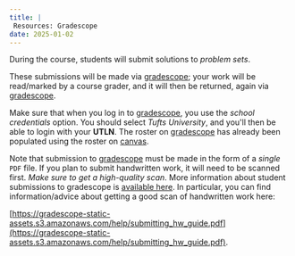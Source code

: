 ```yaml
---
title: |
 Resources: Gradescope
date: 2025-01-02
---
```



During the course, students will submit solutions to *problem sets*. 

These submissions will be made via [gradescope]; your work will be
read/marked by a course grader, and it will then be returned, again
via [gradescope].

Make sure that when you log in to [gradescope], you use the *school
credentials* option. You should select *Tufts University*, and you'll
then be able to login with your **UTLN**. The roster on [gradescope]
has already been populated using the roster on [canvas].

Note that submission to [gradescope] must be made in the form of a
*single* `PDF` file. If you plan to submit handwritten work, it will
need to be scanned first.  *Make sure to get a high-quality
scan*. More information about student submissions to gradescope is
[available
here](https://www.gradescope.com/get_started#student-submission). In
particular, you can find information/advice about getting a good scan
of handwritten work here:

[https://gradescope-static-assets.s3.amazonaws.com/help/submitting_hw_guide.pdf](https://gradescope-static-assets.s3.amazonaws.com/help/submitting_hw_guide.pdf).

[gradescope]: http://www.gradescope.com
[canvas]: http://www.canvas.com

